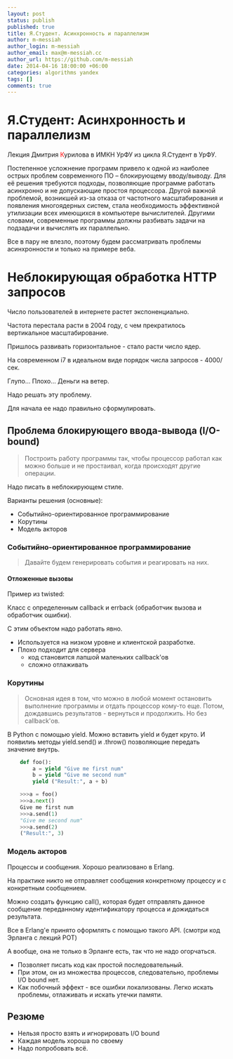 ```yaml
---
layout: post
status: publish
published: true
title: Я.Студент. Асинхронность и параллелизм
author: m-messiah
author_login: m-messiah
author_email: max@m-messiah.cc
author_url: https://github.com/m-messiah
date: 2014-04-16 18:00:00 +06:00
categories: algorithms yandex
tags: []
comments: true
---
```


# Я.Студент: Асинхронность и параллелизм #

Лекция Дмитрия <span style="color:red;">К</span>урилова в ИМКН УрФУ из цикла Я.Студент в УрФУ.

Постепенное усложнение программ привело к одной из наиболее острых проблем современного ПО – блокирующему вводу/выводу. Для её решения требуются подходы, позволяющие программе работать асинхронно и не допускающие простоя процессора. Другой важной проблемой, возникшей из-за отказа от частотного масштабирования и появления многоядерных систем, стала необходимость эффективной утилизации всех имеющихся в компьютере вычислителей. Другими словами, современные программы должны разбивать задачи на подзадачи и вычислять их параллельно.

<!--more-->

Все в пару не влезло, поэтому будем рассматривать проблемы асинхронности и только на примере веба.

# Неблокирующая обработка HTTP запросов #

Число пользователей в интернете растет экспоненциально.

Частота перестала расти в 2004 году, с чем прекратилось вертикальное масштабирование.

Пришлось развивать горизонтальное - стало расти число ядер.

На современном i7 в идеальном виде порядок числа запросов - 4000/сек.

Глупо... Плохо... Деньги на ветер.

Надо решать эту проблему.

Для начала ее надо правильно сформулировать.

## Проблема блокирующего ввода-вывода (I/O-bound) ##

>Построить работу программы так, чтобы процессор работал как можно больше и не простаивал, когда происходят другие операции.

Надо писать в неблокирующем стиле.

Варианты решения (основные):

+   Событийно-ориентированное программирование
+   Корутины
+   Модель акторов

### Событийно-ориентированное программирование ###

>Давайте будем генерировать события и реагировать на них.

#### Отложенные вызовы ####

Пример из twisted:

Класс с определенным callback и errback (обработчик вызова и обработчик ошибки).

С этим объектом надо работать явно.

+   Используется на низком уровне и клиентской разработке.
+   Плохо подходит для сервера
    +   код становится лапшой маленьких callback'ов
    +   сложно отлаживать

### Корутины ###

>Основная идея в том, что можно в любой момент остановить выполнение программы и отдать процессор кому-то еще.
>Потом, дождавшись результатов - вернуться и продолжить. Но без callback'ов.

В Python с помощью yield. Можно вставить yield и будет круто. И появилиь методы yield.send() и .throw() позволяющие передать значение внутрь.

```python
    def foo():
        a = yield "Give me first num"
        b = yield "Give me second num"
        yield ("Result:", a + b)

    >>>a = foo()
    >>>a.next()
    Give me first num
    >>>a.send(1)
    "Give me second num"
    >>>a.send(2)
    ("Result:", 3)
```


### Модель акторов ###

Процессы и сообщения. Хорошо реализовано в Erlang.

На практике никто не отправляет сообщения конкретному процессу и с конкретным сообщением.

Можно создать функцию call(), которая будет отправлять данное сообщение переданному идентификатору процесса и дожидаться результата.

Все в Erlang'е принято оформлять с помощью такого API. (смотри код Эрланга с лекций РОТ)

А вообще, она не только в Эрланге есть, так что не надо огорчаться.

+   Позволяет писать код как простой последовательный.
+   При этом, он из множества процессов, следовательно, проблемы I/O bound нет.
+   Как побочный эффект - все ошибки локализованы. Легко искать проблемы, отлаживать и искать утечки памяти.

## Резюме ##

+   Нельзя просто взять и игнорировать I/O bound
+   Каждая модель хороша по своему
+   Надо попробовать всё.

